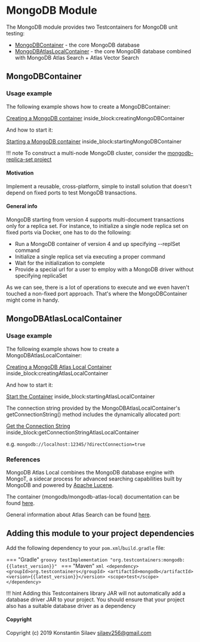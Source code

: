 # MongoDB Module

The MongoDB module provides two Testcontainers for MongoDB unit testing:

* [MongoDBContainer](#mongodbcontainer) - the core MongoDB database
* [MongoDBAtlasLocalContainer](#mongodbatlaslocalcontainer) - the core MongoDB database combined with MongoDB Atlas Search + Atlas Vector Search

## MongoDBContainer

### Usage example

The following example shows how to create a MongoDBContainer:

<!--codeinclude-->
[Creating a MongoDB container](../../../modules/mongodb/src/test/java/org/testcontainers/containers/MongoDBContainerTest.java) inside_block:creatingMongoDBContainer
<!--/codeinclude-->

And how to start it:

<!--codeinclude-->
[Starting a MongoDB container](../../../modules/mongodb/src/test/java/org/testcontainers/containers/MongoDBContainerTest.java) inside_block:startingMongoDBContainer
<!--/codeinclude-->

!!! note
    To construct a multi-node MongoDB cluster, consider the [mongodb-replica-set project](https://github.com/silaev/mongodb-replica-set/)     

#### Motivation
Implement a reusable, cross-platform, simple to install solution that doesn't depend on 
fixed ports to test MongoDB transactions.  
  
#### General info
MongoDB starting from version 4 supports multi-document transactions only for a replica set.
For instance, to initialize a single node replica set on fixed ports via Docker, one has to do the following:

* Run a MongoDB container of version 4 and up specifying --replSet command
* Initialize a single replica set via executing a proper command
* Wait for the initialization to complete
* Provide a special url for a user to employ with a MongoDB driver without specifying replicaSet

As we can see, there is a lot of operations to execute and we even haven't touched a non-fixed port approach.
That's where the MongoDBContainer might come in handy. 

## MongoDBAtlasLocalContainer

### Usage example

The following example shows how to create a MongoDBAtlasLocalContainer:

<!--codeinclude-->
[Creating a MongoDB Atlas Local Container](../../../modules/mongodb/src/test/java/org/testcontainers/mongodb/MongoDBAtlasLocalContainerTest.java) inside_block:creatingAtlasLocalContainer
<!--/codeinclude-->

And how to start it:

<!--codeinclude-->
[Start the Container](../../../modules/mongodb/src/test/java/org/testcontainers/mongodb/MongoDBAtlasLocalContainerTest.java) inside_block:startingAtlasLocalContainer
<!--/codeinclude-->

The connection string provided by the MongoDBAtlasLocalContainer's getConnectionString() method includes the dynamically allocated port:

<!--codeinclude-->
[Get the Connection String](../../../modules/mongodb/src/test/java/org/testcontainers/mongodb/MongoDBAtlasLocalContainerTest.java) inside_block:getConnectionStringAtlasLocalContainer
<!--/codeinclude-->

e.g. `mongodb://localhost:12345/?directConnection=true`

### References
MongoDB Atlas Local combines the MongoDB database engine with MongoT, a sidecar process for advanced searching capabilities built by MongoDB and powered by [Apache Lucene](https://lucene.apache.org/). 

The container (mongodb/mongodb-atlas-local) documentation can be found [here](https://www.mongodb.com/docs/atlas/cli/current/atlas-cli-deploy-docker/).

General information about Atlas Search can be found [here](https://www.mongodb.com/docs/atlas/atlas-search/).

## Adding this module to your project dependencies

Add the following dependency to your `pom.xml`/`build.gradle` file:

=== "Gradle"
    ```groovy
    testImplementation "org.testcontainers:mongodb:{{latest_version}}"
    ```
=== "Maven"
    ```xml
    <dependency>
        <groupId>org.testcontainers</groupId>
        <artifactId>mongodb</artifactId>
        <version>{{latest_version}}</version>
        <scope>test</scope>
    </dependency>
    ```

!!! hint
    Adding this Testcontainers library JAR will not automatically add a database driver JAR to your project. You should ensure that your project also has a suitable database driver as a dependency
    
#### Copyright
Copyright (c) 2019 Konstantin Silaev <silaev256@gmail.com>
